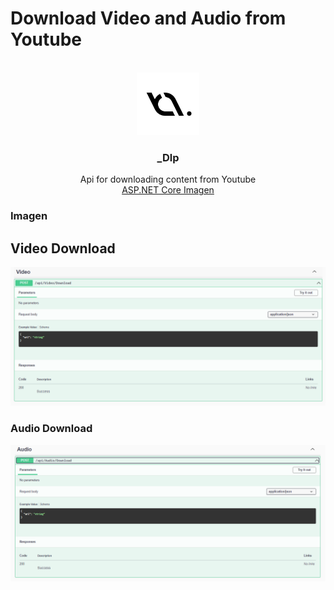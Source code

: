 # Download Video and Audio from Youtube

<!--PROJECT_NAME-->

<br />
<div align="center">
  <a href="https://github.com/CoreDX1/FileManagerAngularAsp">
    <img src="Imagen/logo.jpg" alt="Logo" width="100" height="100">
  </a>

  <h3 align="center">_Dlp</h3>

  <p align="center">
    Api for downloading content from Youtube
    <br />
    <a href="#imagen">ASP.NET Core Imagen</a>
  </p>
</div>

### Imagen

## Video Download
![Alt text](Imagen/Video.PNG)

### Audio Download
![Alt text](Imagen/Audio.PNG)